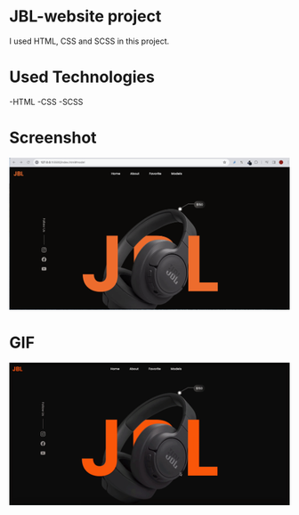 # JBL-website project
I used HTML, CSS and SCSS in this project.
# Used Technologies
-HTML
-CSS
-SCSS
# Screenshot
![](images/JBL.png)
# GIF
![](images/JBL.gif)
